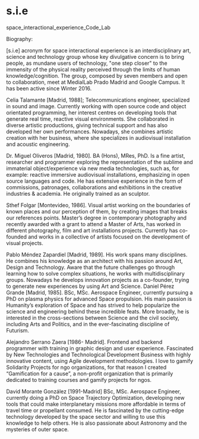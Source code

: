 # s.i.e
space_interactional_experience_Code_Lab

Biography:

[s.i.e] acronym for space interactional experience is an interdisciplinary art, science and technology group whose key divulgative concern is to bring people, as mundane users of technology, "one step closer" to the immensity of the physical reality perceived through the limits of human knowledge/cognition.
The group, composed by seven members and open to collaboration, meet at MedialLab Prado Madrid and Google Campus. It has been active since Winter 2016.

Celia Talamante [Madrid, 1988]; Telecommunications engineer, specialized in
sound and image. Currently working with open source code and object orientated programming, her interest centres on developing tools that generate real time, reactive visual environments. She collaborated in diverse artistic productions, giving technical support and has also developed her own performances. Nowadays, she combines artistic creation with her business, where she specializes in audiovisual installation and acoustic engineering.

Dr. Miguel Oliveros [Madrid, 1980]. BA (Hons), MRes, PhD. Is a fine artist, researcher and programmer exploring the representation of the sublime and immaterial object/experience via new media technologies, such as, for example: reactive immersive audiovisual installations, emphasizing in open source languages and code. He has extensive experience in the form of commissions, patronages, collaborations and exhibitions in the creative industries & academia. 
He originally trained as an sculptor.

Sthef Folgar [Montevideo, 1986]. Visual artist working on the boundaries of known places and our perception of them, by creating images that breaks our references points. Master’s degree in contemporary photography and recently awarded with a grant to attend a Master of Arts, has worked in different photography, film and art installations projects. Currently has co-founded and works in a collective of artists focused on the development of visual projects. 

Pablo Méndez Zapardiel [Madrid, 1989]. His work spans many disciplines. He combines his knowledge as an architect with his passion around Art, Design and Technology. Aware that the future challenges go through learning how to solve complex situations, he works with multidisciplinary groups. Nowadays he develops innovation projects as a co-founder, trying to generate new experiences by using Art and Science.
Daniel Pérez Grande [Madrid, 1985]. BSc, MSc. Aerospace Engineer, currently pursuing a PhD on plasma physics for advanced Space propulsion. His main passion is Humanity’s exploration of Space and has strived to help popularize the science and engineering behind these incredible feats. More broadly, he is interested in the cross-sections between Science and the civil society, including Arts and Politics, and in the ever-fascinating discipline of Futurism.

Alejandro Serrano Zaera [1986- Madrid]. Frontend and backend programmer with training in graphic design and user experience. Fascinated by New Technologies and Technological Development Business with highly innovative content, using Agile development methodologies. 
 I love to gamify Solidarity Projects for ngo organizations, for that reason I created  “Gamification for a cause”, a non-profit organization that is primarily dedicated to training courses and gamify projects for ngos.

David Morante González [1991-Madrid] BSc, MSc. Aerospace Engineer, currently doing a PhD on Space Trajectory Optimization, developing new tools that could make interplanetary missions more affordable in terms of travel time or propellant consumed. He is fascinated by the cutting-edge technology developed by the space sector and willing to use this knowledge to help others.  He is also passionate about Astronomy and the mysteries of outer space.


